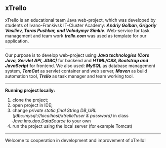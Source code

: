 **xTrello**
---

xTrello is an educational team Java web-project, which was developed by students of Ivano-Frankivsk IT-Cluster Academy:
**_Andriy Golban, Grigoriy Vasiliev, Taras Pushkar, and Volodymyr Simkiv_**. Web-service for task management and team work **_trello.com_** was used as template for our application.
***

Our purpose is to develop web-project using **_Java technologies (Core Java, Servlet API, JDBC)_** for backend and **_HTML/CSS, Bootstrap and JavaScript_** for frontend.
We also used: 
**_MySQL_** as database management system,
**_TomCat_** as servlet container and web server,
**_Maven_** as build automation tool,
**_Trello_** as task manager and team working tool.
***
**Running project locally:**
1) clone the project;
2) open project in IDE;
3) change _private static final String DB_URL (jdbc:mysql://localhost/xtrello?user & password)_ in class _Java.lms.dao.DataSource_ to your own
4) run the project using the local server (for example Tomcat)
***
Welcome to cooperation in development and improvement of xTrello!